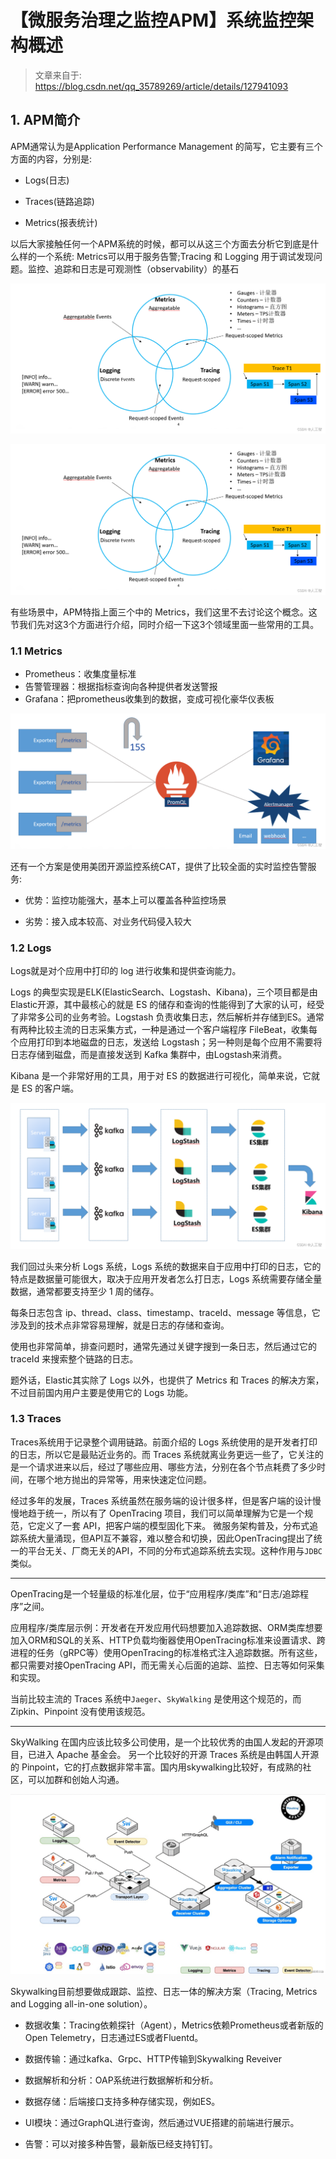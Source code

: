 # 【微服务治理之监控APM】系统监控架构概述

> 文章来自于: https://blog.csdn.net/qq_35789269/article/details/127941093

## 1. APM简介

APM通常认为是Application Performance Management 的简写，它主要有三个方面的内容，分别是:

- Logs(日志)

- Traces(链路追踪)

- Metrics(报表统计)

以后大家接触任何一个APM系统的时候，都可以从这三个方面去分析它到底是什么样的一个系统: Metrics可以用于服务告警;Tracing 和 Logging 用于调试发现问题。监控、追踪和日志是可观测性（observability）的基石

![apm](https://raw.githubusercontent.com/ivanzz1001/micro-service-learning/main/online-article-collection/image/4165417baea04f209353008a1dd712e1.png)

![apm](https://github.com/ivanzz1001/micro-service-learning/blob/master/online-article-collection/image/4165417baea04f209353008a1dd712e1.png?raw=true)

有些场景中，APM特指上面三个中的 Metrics，我们这里不去讨论这个概念。这节我们先对这3个方面进行介绍，同时介绍一下这3个领域里面一些常用的工具。



### 1.1 Metrics 

- Prometheus：收集度量标准
- 告警管理器：根据指标查询向各种提供者发送警报
- Grafana：把prometheus收集到的数据，变成可视化豪华仪表板

![apm](https://raw.githubusercontent.com/ivanzz1001/micro-service-learning/main/online-article-collection/image/6bd805f35274488ebcf665c235443db7.png)

还有一个方案是使用美团开源监控系统CAT，提供了比较全面的实时监控告警服务:

- 优势：监控功能强大，基本上可以覆盖各种监控场景

- 劣势：接入成本较高、对业务代码侵入较大


### 1.2 Logs
Logs就是对个应用中打印的 log 进行收集和提供查询能力。

Logs 的典型实现是ELK(ElasticSearch、Logstash、Kibana)，三个项目都是由 Elastic开源，其中最核心的就是 ES 的储存和查询的性能得到了大家的认可，经受了非常多公司的业务考验。Logstash 负责收集日志，然后解析并存储到ES。通常有两种比较主流的日志采集方式，一种是通过一个客户端程序 FileBeat，收集每个应用打印到本地磁盘的日志，发送给 Logstash；另一种则是每个应用不需要将日志存储到磁盘，而是直接发送到 Kafka 集群中，由Logstash来消费。


Kibana 是一个非常好用的工具，用于对 ES 的数据进行可视化，简单来说，它就是 ES 的客户端。

![apm](https://raw.githubusercontent.com/ivanzz1001/micro-service-learning/main/online-article-collection/image/2d483fb0b1694b7fa03108832734f82c.png)

我们回过头来分析 Logs 系统，Logs 系统的数据来自于应用中打印的日志，它的特点是数据量可能很大，取决于应用开发者怎么打日志，Logs 系统需要存储全量数据，通常都要支持至少 1 周的储存。

每条日志包含 ip、thread、class、timestamp、traceId、message 等信息，它涉及到的技术点非常容易理解，就是日志的存储和查询。

使用也非常简单，排查问题时，通常先通过关键字搜到一条日志，然后通过它的 traceId 来搜索整个链路的日志。

题外话，Elastic其实除了 Logs 以外，也提供了 Metrics 和 Traces 的解决方案，不过目前国内用户主要是使用它的 Logs 功能。

### 1.3 Traces

Traces系统用于记录整个调用链路。前面介绍的 Logs 系统使用的是开发者打印的日志，所以它是最贴近业务的。而 Traces 系统就离业务更远一些了，它关注的是一个请求进来以后，经过了哪些应用、哪些方法，分别在各个节点耗费了多少时间，在哪个地方抛出的异常等，用来快速定位问题。

经过多年的发展，Traces 系统虽然在服务端的设计很多样，但是客户端的设计慢慢地趋于统一，所以有了 OpenTracing 项目，我们可以简单理解为它是一个规范，它定义了一套 API，把客户端的模型固化下来。
微服务架构普及，分布式追踪系统大量涌现，但API互不兼容，难以整合和切换，因此OpenTracing提出了统一的平台无关、厂商无关的API，不同的分布式追踪系统去实现。这种作用与```JDBC```类似。


----------


OpenTracing是一个轻量级的标准化层，位于“应用程序/类库”和“日志/追踪程序”之间。
 

应用程序/类库层示例：开发者在开发应用代码想要加入追踪数据、ORM类库想要加入ORM和SQL的关系、HTTP负载均衡器使用OpenTracing标准来设置请求、跨进程的任务（gRPC等）使用OpenTracing的标准格式注入追踪数据。所有这些，都只需要对接OpenTracing API，而无需关心后面的追踪、监控、日志等如何采集和实现。

当前比较主流的 Traces 系统中```Jaeger```、```SkyWalking``` 是使用这个规范的，而 Zipkin、Pinpoint 没有使用该规范。


----------

SkyWalking 在国内应该比较多公司使用，是一个比较优秀的由国人发起的开源项目，已进入 Apache 基金会。
另一个比较好的开源 Traces 系统是由韩国人开源的 Pinpoint，它的打点数据非常丰富。国内用skywalking比较好，有成熟的社区，可以加群和创始人沟通。

![apm](https://raw.githubusercontent.com/ivanzz1001/micro-service-learning/main/online-article-collection/image/f47abca829de41c08d6e6f5e5bcaf6e6.png)

Skywalking目前想要做成跟踪、监控、日志一体的解决方案（Tracing, Metrics and Logging all-in-one solution）。

* 数据收集：Tracing依赖探针（Agent），Metrics依赖Prometheus或者新版的Open Telemetry，日志通过ES或者Fluentd。

* 数据传输：通过kafka、Grpc、HTTP传输到Skywalking Reveiver

* 数据解析和分析：OAP系统进行数据解析和分析。

* 数据存储：后端接口支持多种存储实现，例如ES。

* UI模块：通过GraphQL进行查询，然后通过VUE搭建的前端进行展示。

* 告警：可以对接多种告警，最新版已经支持钉钉。





